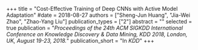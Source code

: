 +++
title = "Cost-Effective Training of Deep CNNs with Active Model Adaptation"
#date = 2018-08-27
authors = ["Sheng-Jun Huang", "Jia-Wei Zhao", "Zhao-Yang Liu"]
publication_types = ["2"]
abstract = ""
selected = true
publication = "*Proceedings of the 24th ACM SIGKDD International Conference on Knowledge Discovery & Data Mining, KDD 2018, London, UK, August 19-23, 2018.*"
publication_short = "In *KDD*"
+++

